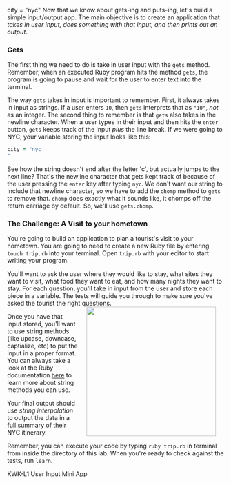 
city = "nyc"
Now that we know about gets-ing and puts-ing, let's build a simple input/output app. The main objective is to create an application that _takes in user input, does something with that input, and then prints out an output_.

### Gets
The first thing we need to do is take in user input with the `gets` method. Remember, when an executed Ruby program hits the method `gets`, the program is going to pause and wait for the user to enter text into the terminal.

The way `gets` takes in input is important to remember. First, it always takes in input as strings. If a user enters `10`, then `gets` interprets that as `"10"`, *not* as an integer. The second thing to remember is that `gets` also takes in the newline character. When a user types in their input and then hits the `enter` button, `gets` keeps track of the input *plus* the line break. If we were going to NYC, your variable storing the input looks like this:

```ruby
city = "nyc
"
```
See how the string doesn't end after the letter 'c', but actually jumps to the next line? That's the newline character that gets kept track of because of the user pressing the `enter` key after typing `nyc`. We don't want our string to include that newline character, so we have to add the `chomp` method to `gets` to remove that. `chomp` does exactly what it sounds like, it chomps off the return carriage by default. So, we'll use `gets.chomp`.

### The Challenge: A Visit to your hometown
 You're going to build an application to plan a tourist's visit to your hometown. You are going to need to create a new Ruby file by entering `touch trip.rb` into your terminal. Open `trip.rb` with your editor to start writing your program.

You'll want to ask the user where they would like to stay, what sites they want to visit, what food they want to eat, and how many nights they want to stay. For each question, you'll take in input from the user and store each piece in a variable. The tests will guide you through to make sure you've asked the tourist the right questions. <img src="http://new.kudoz.ca/wp-content/uploads/2015/06/FullSizeRender-3-300x193.jpg" align="right" width="300" hspace="20">

Once you have that input stored, you'll want to use string methods (like upcase, downcase, captialize, etc) to put the input in a proper format. You can always take a look at the Ruby documentation [here](http://www.ruby-doc.org/core-2.1.2/String.html) to learn more about string methods you can use. 

Your final output should use *string interpolation* to output the data in a full summary of their NYC itinerary. 

Remember, you can execute your code by typing `ruby trip.rb` in terminal from inside the directory of this lab. When you're ready to check against the tests, run `learn`.

<p data-visibility='hidden'>KWK-L1 User Input Mini App</p>